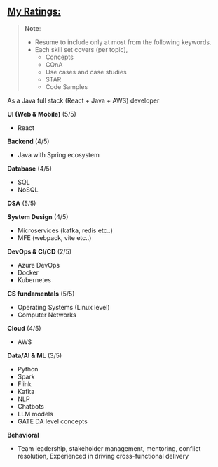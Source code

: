 
## <ins>My Ratings:  

> __Note__:
> - Resume to include only at most from the following keywords. 
> - Each skill set covers (per topic),  
>   - Concepts 
>   - CQnA
>   - Use cases and case studies 
>   - STAR
>   - Code Samples

As a Java full stack (React + Java + AWS) developer 

__UI (Web & Mobile)__ (5/5)
  - React 

__Backend__ (4/5)
  - Java with Spring ecosystem 

__Database__ (4/5)
  - SQL 
  - NoSQL

__DSA__ (5/5)

__System Design__ (4/5)
  - Microservices (kafka, redis etc..)
  - MFE (webpack, vite etc..)

__DevOps & CI/CD__ (2/5)
  - Azure DevOps
  - Docker 
  - Kubernetes

__CS fundamentals__ (5/5)
  - Operating Systems (Linux level)
  - Computer Networks

__Cloud__ (4/5)
  - AWS

__Data/AI & ML__ (3/5)
  - Python 
  - Spark
  - Flink
  - Kafka
  - NLP
  - Chatbots 
  - LLM models 
  - GATE DA level concepts  

__Behavioral__ 
  - Team leadership, stakeholder management, mentoring, conflict resolution, Experienced in driving cross-functional delivery
   


